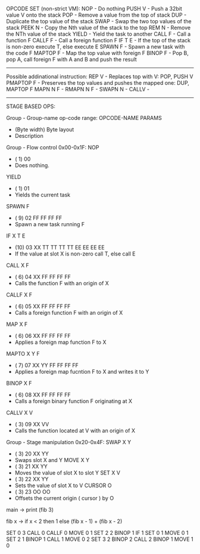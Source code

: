 OPCODE SET (non-strict VM):
NOP       - Do nothing
PUSH V    - Push a 32bit value V onto the stack
POP       - Remove a value from the top of stack
DUP       - Duplicate the top value of the stack
SWAP      - Swap the two top values of the stack
PEEK N    - Copy the Nth value of the stack to the top
REM N     - Remove the NTh value of the stack
YIELD     - Yield the task to another
CALL F    - Call a function F
CALLF F   - Call a foreign function F
IF T E    - If the top of the stack is non-zero execute T, else execute E
SPAWN F   - Spawn a new task with the code F
MAPTOP F  - Map the top value with foreign F
BINOP F   - Pop B, pop A, call foreign F with A and B and push the result

---------------------------------------------------------------------------
Possible addinational instruction:
REP V     - Replaces top with V: POP, PUSH V
PMAPTOP F - Preserves the top values and pushes the mapped one: DUP, MAPTOP F
MAPN N F  - 
RMAPN N F - 
SWAPN N   - 
CALLV     - 

----------------------------------------------------------------------------

STAGE BASED OPS:

Group - Group-name op-code range:
  OPCODE-NAME PARAMS
  - (Byte width) Byte layout
  -  Description

Group - Flow control 0x00-0x1F:
  NOP
  - ( 1)  00
  - Does nothing.

  YIELD      
  - ( 1)  01
  - Yields the current task

  SPAWN F
  - ( 9)  02 FF FF FF FF     
  - Spawn a new task running F

  IF X T E
  - (10)  03 XX TT TT TT TT EE EE EE EE
  - If the value at slot X is non-zero call T, else call E

  CALL X F
  - ( 6)  04 XX FF FF FF FF  
  - Calls the function F with an origin of X

  CALLF X F
  - ( 6)  05 XX FF FF FF FF 
  - Calls a foreign function F with an origin of X

  MAP X F
  - ( 6)  06 XX FF FF FF FF     
  - Applies a foreign map function F to X

  MAPTO X Y F
  - ( 7)  07 XX YY FF FF FF FF 
  - Applies a foreign map fucntion F to X and writes it to Y
 
  BINOP X F
  - ( 6)  08 XX FF FF FF FF
  - Calls a foreign binary function F originating at X
  
  CALLV X V
  - ( 3)  09 XX VV
  - Calls the function located at V with an origin of X


Group - Stage manipulation 0x20-0x4F:
  SWAP X Y
  - ( 3)  20 XX YY 
  - Swaps slot X and Y
  MOVE X Y
  - ( 3)  21 XX YY 
  - Moves the value of slot X to slot Y
  SET  X V
  - ( 3)  22 XX YY
  - Sets the value of slot X to V
  CURSOR O
  - ( 3)  23 OO OO
  - Offsets the current origin ( cursor ) by O

main ->
  print (fib 3)

fib x ->
  if x < 2
  then 1
  else (fib x - 1) + (fib x - 2)

<main>
    SET 0 3
    CALL 0 <fib>
    CALLF 0 <print>

<fib>
    MOVE 0 1
    SET 2 2
    BINOP 1 <u32_lt>
    IF 1 <fib::then::0> <fib::else::0>
<fib::then::0>
    SET 0 1
<fib::else::0>
    MOVE 0 1
    SET 2 1
    BINOP 1 <u32_sub>
    CALL 1 <fib>
    MOVE 0 2
    SET 3 2
    BINOP 2 <u32_sub>
    CALL 2 <fib>
    BINOP 1 <u32_add>
    MOVE 1 0


